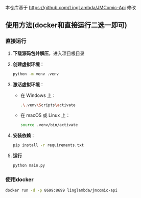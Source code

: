 本仓库基于 https://github.com/LingLambda/JMComic-Api 修改

## 使用方法(docker和直接运行二选一即可)

### 直接运行

1. **下载源码包并解压**，进入项目根目录

2. **创建虚拟环境**：
     ```bash
     python -m venv .venv
     ```

3. **激活虚拟环境**：
    - 在 Windows 上：
      ```bash
      .\.venv\Scripts\activate
      ```
    - 在 macOS 或 Linux 上：
      ```bash
      source .venv/bin/activate
      ```

4. **安装依赖**：
     ```bash
     pip install -r requirements.txt
     ```
5. **运行**
    ```bash
    python main.py 
    ```

### 使用docker

```bash
docker run -d -p 8699:8699 linglambda/jmcomic-api
```
